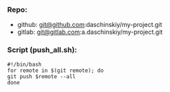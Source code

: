 ### Repo:
- github: git@github.com:daschinskiy/my-project.git
- gitlab: git@gitlab.com:a.daschinskiy/my-project.git

### Script (push_all.sh):

    #!/bin/bash
    for remote in $(git remote); do
    git push $remote --all
    done
